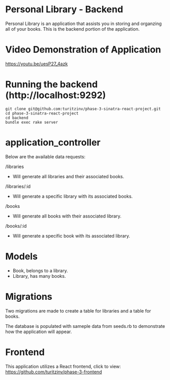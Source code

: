 # Personal Library - Backend

Personal Library is an application that assists you in storing and organzing all of your books.  This is the backend portion of the application.

# Video Demonstration of Application

https://youtu.be/uesP27_4azk

# Running the backend (http://localhost:9292)

```
git clone git@github.com:turitzinv/phase-3-sinatra-react-project.git
cd phase-3-sinatra-react-project
cd backend
bundle exec rake server
```

# application_controller

Below are the available data requests:

  /libraries
  - Will generate all libraries and their associated books.

  /libraries/:id
  - Will generate a specific library with its associated books.
  
  /books
  - Will generate all books with their associated library.
  
  /books/:id
  - Will generate a specific book with its associated library.

  # Models
  - Book, belongs to a library.
  - Library, has many books.

  # Migrations
  
  Two migrations are made to create a table for libraries and a table for books.

  The database is populated with sameple data from seeds.rb to demonstrate how the application will appear.

# Frontend

This application utilizes a React frontend, click to view: https://github.com/turitzinv/phase-3-frontend
